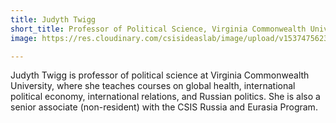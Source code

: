 ```yaml
---
title: Judyth Twigg
short_title: Professor of Political Science, Virginia Commonwealth University
image: https://res.cloudinary.com/csisideaslab/image/upload/v1537475623/health-commission/Anon.jpg

---
```

Judyth Twigg is professor of political science at Virginia Commonwealth University, where she teaches courses on global health, international political economy, international relations, and Russian politics. She is also a senior associate (non-resident) with the CSIS Russia and Eurasia Program.